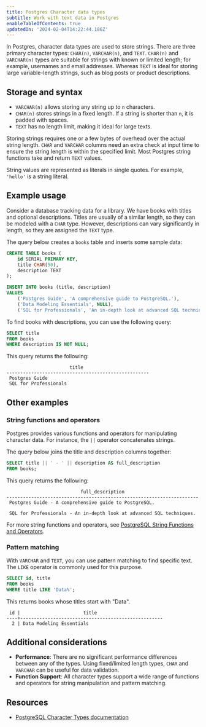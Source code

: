 ```yaml
---
title: Postgres Character data types
subtitle: Work with text data in Postgres
enableTableOfContents: true
updatedOn: '2024-02-04T14:22:44.186Z'
---
```


In Postgres, character data types are used to store strings. There are three primary character types: `CHAR(n)`, `VARCHAR(n)`, and `TEXT`. `CHAR(n)` and `VARCHAR(n)` types are suitable for strings with known or limited length; for example, usernames and email addresses. Whereas `TEXT` is ideal for storing large variable-length strings, such as blog posts or product descriptions. 

<CTA />

## Storage and syntax

- `VARCHAR(n)` allows storing any string up to `n` characters. 
- `CHAR(n)` stores strings in a fixed length. If a string is shorter than `n`, it is padded with spaces. 
- `TEXT` has no length limit, making it ideal for large texts. 

Storing strings requires one or a few bytes of overhead over the actual string length. `CHAR` and `VARCHAR` columns need an extra check at input time to ensure the string length is within the specified limit. Most Postgres string functions take and return `TEXT` values. 

String values are represented as literals in single quotes. For example, `'hello'` is a string literal.

## Example usage

Consider a database tracking data for a library. We have books with titles and optional descriptions. Titles are usually of a similar length, so they can be modeled with a `CHAR` type. However, descriptions can vary significantly in length, so they are assigned the `TEXT` type. 

The query below creates a `books` table and inserts some sample data:

```sql
CREATE TABLE books (
    id SERIAL PRIMARY KEY,
    title CHAR(50),
    description TEXT
);

INSERT INTO books (title, description)
VALUES 
    ('Postgres Guide', 'A comprehensive guide to PostgreSQL.'),
    ('Data Modeling Essentials', NULL),
    ('SQL for Professionals', 'An in-depth look at advanced SQL techniques.');
```

To find books with descriptions, you can use the following query:

```sql
SELECT title
FROM books
WHERE description IS NOT NULL;
```

This query returns the following:

```text
                       title
----------------------------------------------------
 Postgres Guide
 SQL for Professionals
```

## Other examples

### String functions and operators

Postgres provides various functions and operators for manipulating character data. For instance, the `||` operator concatenates strings.

The query below joins the title and description columns together:

```sql
SELECT title || ' - ' || description AS full_description
FROM books;
```

This query returns the following:

```text
                           full_description
----------------------------------------------------------------------
 Postgres Guide - A comprehensive guide to PostgreSQL.

 SQL for Professionals - An in-depth look at advanced SQL techniques.
```

For more string functions and operators, see [PostgreSQL String Functions and Operators](https://www.postgresql.org/docs/current/functions-string.html).

### Pattern matching

With `VARCHAR` and `TEXT`, you can use pattern matching to find specific text. The `LIKE` operator is commonly used for this purpose.

```sql
SELECT id, title
FROM books
WHERE title LIKE 'Data%';
```

This returns books whose titles start with "Data". 

```text
 id |                       title
----+----------------------------------------------------
  2 | Data Modeling Essentials
```

## Additional considerations

- **Performance**: There are no significant performance differences between any of the types. Using fixed/limited length types, `CHAR` and `VARCHAR` can be useful for data validation. 
- **Function Support**: All character types support a wide range of functions and operators for string manipulation and pattern matching. 

## Resources

- [PostgreSQL Character Types documentation](https://www.postgresql.org/docs/current/datatype-character.html)

<NeedHelp />
